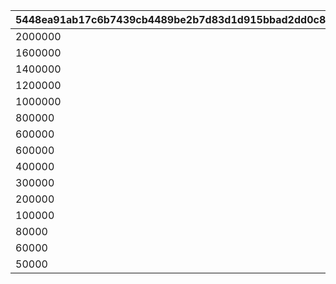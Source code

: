 |5448ea91ab17c6b7439cb4489be2b7d83d1d915bbad2dd0c854dad33a8fb6545|940297ae180365bf0dc003aff8c38af3537263f1a4a24ed1acd2f26c7a6f11d8|32f09ed7cd445f7584f3e237336cb58332b31af50b26f0ac7568bd98ad0b7fc1|0f6e2f16799898865fe79ae933cf27a2b98dd0ce7d1a6cffc1953124bb4e29a5|3bd96f0b6ad903c20eb00f2d9b0fc957b923153b68ec539a7e212b3c36dc96b6|7286c6686e39618ff48beb367ee78a1a3c3cb36372ebf9c35183acb745456f45|94155c32c38000f8539baa7c5401ef49d69e2934039be6d8ef83714c2bf9d08c|0c4b5ca8194a796daacd7deebf87568d65df97d7601de25c10c40b14afa8a700|6eab9961fb2419f6e77cac15437953f4b18fe7cb661c0c6758b93ab5c8992363|8cb5e617a811b0bf15c9cca68fc8e7bf8026acbb3aacfb7c6bfe0903bc5aa6c7|57f9aaf4871616b6af6327b6a3cb0c8b583c1aba454d4f9abc27662a10a0841d|2956819be5f539433ca1708e6b89cd1cbdae6efa32ebc46a0b930b856992772b|3b49bf650df65b619cd3b58d74cd9dd51614ce32b142c7ab3247df91649a3dfa|7da6161b0aef03c39ea5cca37fe0f259f31a84ee019946c554bba1de8592dbf4|911107bdaaf616ed0b50180fcc79e3bb9a26d4c0c1cfed6ed0a60f646eacecd9|a3895dff9767518c6c4ce8d3575a9e6a79463a8efdebcee99f00640956175c2f|e979a32e76c7282ba3bd6845a969015e708f66459ec3aa8fbbc038d3e2c67da0|796df312491806c475072a7a7ffb568f956b6aca5b08256a6d5b1a43412e1060|7cc6dc0a3f425c3472cba3026f24217f33d71ab73edd4ae7c81012fabb54ee6d|
| --- | --- | --- | --- | --- | --- | --- | --- | --- | --- | --- | --- | --- | --- | --- | --- | --- | --- | --- |
|2000000|0|80|94002|12|0|50|20004|0|1|50|0|1002200|23001|0|2|2|1|0|
|1600000|0|80|94002|12|0|100|20004|0|2|40|0|1002200|23001|0|2|2|51|0|
|1400000|0|60|94002|12|0|200|20004|0|3|40|0|1002200|23001|0|2|2|101|0|
|1200000|0|60|94002|12|0|500|20004|0|4|35|0|1002200|23001|0|2|2|201|0|
|1000000|0|40|94002|12|0|1000|20004|0|5|35|0|1002200|23001|0|2|2|501|0|
|800000|0|40|94002|12|0|1500|20004|0|6|30|0|1002200|23001|0|2|2|1001|0|
|600000|0|40|94002|12|0|2000|20004|0|7|25|0|1002200|23001|0|2|2|1501|0|
|600000|0|80|94002|12|0|3000|20003|0|8|25|0|1002200|23001|0|2|2|2001|0|
|400000|0|60|94002|12|0|5000|20003|0|9|20|0|1002200|23001|0|2|2|3001|0|
|300000|0|40|94002|12|0|10000|20003|0|10|15|0|1002200|23001|0|2|2|5001|0|
|200000|0|20|94002|12|0|100000|20003|0|11|10|0|1002200|23001|0|2|2|10001|0|
|100000|0|12|94002|12|0|200000|20003|0|12|5|0|1002200|23001|0|2|2|100001|0|
|80000|0|8|94002|12|0|300000|20003|0|13|5|0|1002200|23001|0|2|2|200001|0|
|60000|0|5|94002|12|0|400000|20003|0|14|5|0|1002200|23001|0|2|2|300001|0|
|50000|0|3|94002|12|0|-1|20003|0|15|5|0|1002200|23001|0|2|2|400001|0|